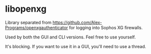 # libopenxg
Library separated from https://github.com/Alex-Programs/openxgauthenticator for logging into Sophos XG firewalls.

Used by both the GUI and CLI versions. Feel free to use yourself.

It's blocking. If you want to use it in a GUI, you'll need to use a thread.